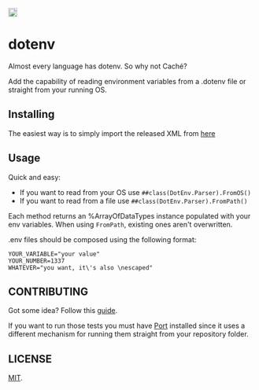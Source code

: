 <p>
    <img src="https://img.shields.io/badge/Port-enabled-green.svg" height="18">
</p>

# dotenv

Almost every language has dotenv. So why not Caché?

Add the capability of reading environment variables from a .dotenv file or straight from your running OS.

## Installing

The easiest way is to simply import the released XML from [here](https://github.com/rfns/dotenv/releases/download/v1.0.0/dotenv-v1.0.0.xml)

## Usage

Quick and easy:

* If you want to read from your OS use `##class(DotEnv.Parser).FromOS()`
* If you want to read from a file use `##class(DotEnv.Parser).FromPath()`

Each method returns an %ArrayOfDataTypes instance populated with your env variables. When using `FromPath`, existing ones aren't overwritten.

.env files should be composed using the following format:

```
YOUR_VARIABLE="your value"
YOUR_NUMBER=1337
WHATEVER="you want, it\'s also \nescaped"
```

## CONTRIBUTING

Got some idea? Follow this [guide](https://github.com/rfns/dotenv/blob/master/CONTRIBUTING.md).

If you want to run those tests you must have [Port](https://github.com/rfns/port) installed since it uses a different mechanism for running them straight from your repository folder.

## LICENSE

[MIT](https://github.com/rfns/dotenv/blob/master/LICENSE).
